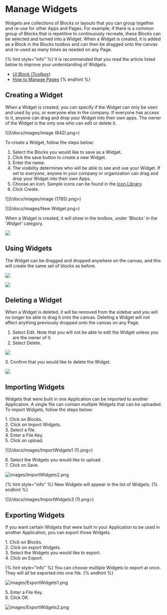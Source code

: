 # Manage Widgets

Widgets are collections of Blocks or layouts that you can group together and re-use for other Apps and Pages. For example, if there is a common group of Blocks that is repetitive to continuously recreate, these Blocks can be selected and turned into a Widget. When a Widget is created, it is added as a Block in the Blocks toolbox and can then be dragged onto the canvas and re-used as many times as needed on any Page.&#x20;

{% hint style="info" %}
It is recommended that you read the article listed below to improve your understanding of Widgets.

* [UI Block (Toolbox)](../../concepts/application/block.md)
* [How to Manage Pages](manage-pages.md)
{% endhint %}

## Creating a Widget

When a Widget is created, you can specify if the Widget can only be seen and used by you, or everyone else in the company. If everyone has access to it, anyone can drag and drop your Widget into their own apps. The owner of the Widget is the only one who can edit or delete it.

![](/docs/images/image (842).png>)

To create a Widget, follow the steps below:

1. Select the Blocks you would like to save as a Widget.
2. Click the save button to create a new Widget.
3. Enter the name.
4. The visibility determines who will be able to see and use your Widget. If set to _everyone_, anyone in your company or organization can drag and drop your Widget into their own Apps.
5. Choose an icon. Sample icons can be found in the [Icon Library](../../resources/icon-library.md).
6. Click _Create_.

![](/docs/images/image (1785).png>)

![](/docs/images/New Widget.png>)

When a Widget is created, it will show in the toolbox, under _'Blocks'_ in the _'Widget'_ category.

![](/docs/images/_4.png)

## Using Widgets

The Widget can be dragged and dropped anywhere on the canvas, and this will create the same set of blocks as before.

![](/docs/images/_5.png)

![](/docs/images/_6.png)

## Deleting a Widget

When a Widget is deleted, it will be removed from the sidebar and you will no longer be able to drag it onto the canvas. Deleting a Widget will not affect anything previously dropped onto the canvas on any Page.

1. Select Edit. Note that you will not be able to edit the Widget unless you are the owner of it.
2. Select Delete.

![](/docs/images/_7.png)

&#x20;   3\. Confirm that you would like to delete the Widget.

![](/docs/images/_8.png)

## Importing Widgets

Widgets that were built in one Application can be imported to another Application. A single file can contain multiple Widgets that can be uploaded. To import Widgets, follow the steps below:

&#x20;   1\. Click on Blocks.\
&#x20;   2\. Click on Import Widgets.\
&#x20;   3\. Select a file.\
&#x20;   4\. Enter a File Key.\
&#x20;   5\. Click on upload.

![](/docs/images/ImportWidgets1 (1).png>)

&#x20;   6\. Select the Widgets you would like to upload.\
&#x20;   7\. Click on Save.

![images/ImportWidgets2.png](/docs/images/ImportWidgets2.png)

{% hint style="info" %}
New Widgets will appear in the list of Widgets.
{% endhint %}

![](/docs/images/ImportWidgets3 (1).png>)

## Exporting Widgets

If you want certain Widgets that were built in your Application to be used in another Application, you can export those Widgets.&#x20;

&#x20;   1\. Click on Blocks.\
&#x20;   2\. Click on export Widgets.\
&#x20;   3\. Select the Widgets you would like to export.\
&#x20;   4\. Click on Export.

{% hint style="info" %}
You can choose multiple Widgets to export at once. They will all be exported into one file.
{% endhint %}

![images/ExportWidgets1.png](/docs/images/ExportWidgets1.png)

&#x20;   5\. Enter a File Key.\
&#x20;   6\. Click OK.

![images/ExportWidgets2.png](/docs/images/ExportWidgets2.png)




